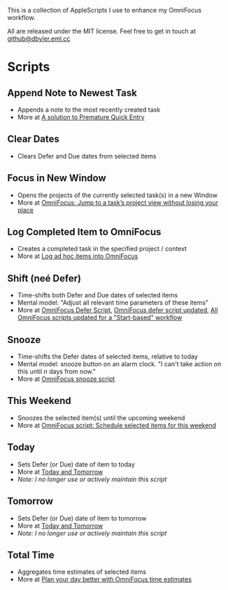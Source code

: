This is a collection of AppleScripts I use to enhance my OmniFocus workflow.

All are released under the MIT license. Feel free to get in touch at github@dbyler.eml.cc

# Scripts

## Append Note to Newest Task

- Appends a note to the most recently created task
- More at [A solution to Premature Quick Entry](http://bylr.net/3/2015/05/a-solution-to-premature-quick-entry/)

## Clear Dates

- Clears Defer and Due dates from selected items

## Focus in New Window

- Opens the projects of the currently selected task(s) in a new Window
- More at [OmniFocus: Jump to a task’s project view without losing your place](http://bylr.net/3/2015/05/omnifocus-view-project-in-new-window/)

## Log Completed Item to OmniFocus

- Creates a completed task in the specified project / context
- More at [Log ad hoc items into OmniFocus](http://bylr.net/3/2015/05/log-ad-hoc-items-into-omnifocus/)

## Shift (neé Defer)

- Time-shifts both Defer and Due dates of selected items
- Mental model: "Adjust all relevant time parameters of these items"
- More at [OmniFocus Defer Script](http://bylr.net/3/2008/02/omnifocus-defer-script/), [OmniFocus defer script updated](http://bylr.net/3/2009/02/omnifocus-defer-script-updated/), [All OmniFocus scripts updated for a "Start-based" workflow](http://bylr.net/3/2011/07/all-omnifocus-scripts-updated-for-a-start-based-workflow/)

## Snooze

- Time-shifts the Defer dates of selected items, relative to today
- Mental model: snooze button on an alarm clock. "I can't take action on this until _n_ days from now."
- More at [OmniFocus snooze script](http://bylr.net/3/2009/02/omnifocus-snooze-script/)

## This Weekend

- Snoozes the selected item(s) until the upcoming weekend
- More at [OmniFocus script: Schedule selected items for this weekend](http://bylr.net/3/2010/06/omnifocus-script-schedule-selected-items-for-this-weekend/)

## Today

- Sets Defer (or Due) date of item to today
- More at [Today and Tomorrow](http://bylr.net/3/2010/01/today-and-tomorrow-omnifocus-scripts/)
- _Note: I no longer use or actively maintain this script_

## Tomorrow

- Sets Defer (or Due) date of item to tomorrow
- More at [Today and Tomorrow](http://bylr.net/3/2010/01/today-and-tomorrow-omnifocus-scripts/)
- _Note: I no longer use or actively maintain this script_

## Total Time

- Aggregates time estimates of selected items
- More at [Plan your day better with OmniFocus time estimates](http://bylr.net/3/2011/07/plan-your-day-better-with-omnifocus-time-estimates/)